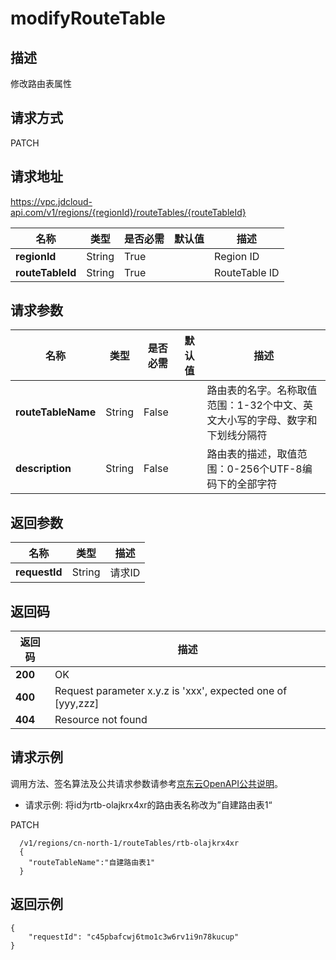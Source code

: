 # modifyRouteTable


## 描述
修改路由表属性

## 请求方式
PATCH

## 请求地址
https://vpc.jdcloud-api.com/v1/regions/{regionId}/routeTables/{routeTableId}

|名称|类型|是否必需|默认值|描述|
|---|---|---|---|---|
|**regionId**|String|True| |Region ID|
|**routeTableId**|String|True| |RouteTable ID|

## 请求参数
|名称|类型|是否必需|默认值|描述|
|---|---|---|---|---|
|**routeTableName**|String|False| |路由表的名字。名称取值范围：1-32个中文、英文大小写的字母、数字和下划线分隔符|
|**description**|String|False| |路由表的描述，取值范围：0-256个UTF-8编码下的全部字符|


## 返回参数
|名称|类型|描述|
|---|---|---|
|**requestId**|String|请求ID|


## 返回码
|返回码|描述|
|---|---|
|**200**|OK|
|**400**|Request parameter x.y.z is 'xxx', expected one of [yyy,zzz]|
|**404**|Resource not found|

## 请求示例

调用方法、签名算法及公共请求参数请参考[京东云OpenAPI公共说明](https://docs.jdcloud.com/common-declaration/api/introduction)。
- 请求示例: 将id为rtb-olajkrx4xr的路由表名称改为”自建路由表1“

PATCH
```
  /v1/regions/cn-north-1/routeTables/rtb-olajkrx4xr
  {
    "routeTableName":"自建路由表1"
  }

```

## 返回示例
```
{
    "requestId": "c45pbafcwj6tmo1c3w6rv1i9n78kucup"
}
```
